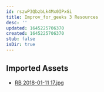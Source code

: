 ```yaml
---
id: rszwP3QbzbLk4Mx0IPxGi
title: Improv_for_geeks 3 Resources
desc: ''
updated: 1645225706370
created: 1645225706370
stub: false
isDir: true
---
```

## Imported Assets
- [RB 2018-01-11 17.jpg](/assets/rb-2018-01-11-17-j2MTapFqhq1A.jpg)
